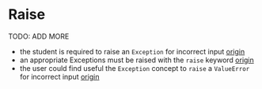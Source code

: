 # Raise

TODO: ADD MORE

- the student is required to raise an `Exception` for incorrect input [origin](./exercise-concepts/hamming.md)
- an appropriate Exceptions must be raised with the `raise` keyword [origin](./exercise-concepts/phone-number.md)
- the user could find useful the `Exception` concept to `raise` a `ValueError` for incorrect input [origin](./exercise-concepts/variable-length-quantity.md)
